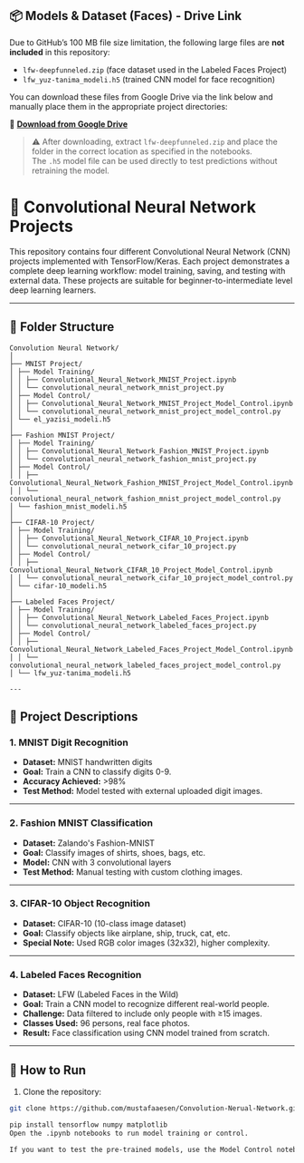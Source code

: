 ## 📦 Models & Dataset (Faces) - Drive Link

Due to GitHub’s 100 MB file size limitation, the following large files are **not included** in this repository:

- `lfw-deepfunneled.zip` (face dataset used in the Labeled Faces Project)
- `lfw_yuz-tanima_modeli.h5` (trained CNN model for face recognition)

You can download these files from Google Drive via the link below and manually place them in the appropriate project directories:

🔗 **[Download from Google Drive](https://drive.google.com/file/d/1uepc5jL5OY7yFsCGhE2cHzoVN_9wgw1D/view?usp=sharing)**

> ⚠️ After downloading, extract `lfw-deepfunneled.zip` and place the folder in the correct location as specified in the notebooks.  
> The `.h5` model file can be used directly to test predictions without retraining the model.




# 🧠 Convolutional Neural Network Projects

This repository contains four different Convolutional Neural Network (CNN) projects implemented with TensorFlow/Keras. Each project demonstrates a complete deep learning workflow: model training, saving, and testing with external data. These projects are suitable for beginner-to-intermediate level deep learning learners.

---

## 📁 Folder Structure
```
Convolution Neural Network/
│
├── MNIST Project/
│ ├── Model Training/
│ │ ├── Convolutional_Neural_Network_MNIST_Project.ipynb
│ │ └── convolutional_neural_network_mnist_project.py
│ ├── Model Control/
│ │ ├── Convolutional_Neural_Network_MNIST_Project_Model_Control.ipynb
│ │ └── convolutional_neural_network_mnist_project_model_control.py
│ └── el_yazisi_modeli.h5
│
├── Fashion MNIST Project/
│ ├── Model Training/
│ │ ├── Convolutional_Neural_Network_Fashion_MNIST_Project.ipynb
│ │ └── convolutional_neural_network_fashion_mnist_project.py
│ ├── Model Control/
│ │ ├── Convolutional_Neural_Network_Fashion_MNIST_Project_Model_Control.ipynb
│ │ └── convolutional_neural_network_fashion_mnist_project_model_control.py
│ └── fashion_mnist_modeli.h5
│
├── CIFAR-10 Project/
│ ├── Model Training/
│ │ ├── Convolutional_Neural_Network_CIFAR_10_Project.ipynb
│ │ └── convolutional_neural_network_cifar_10_project.py
│ ├── Model Control/
│ │ ├── Convolutional_Neural_Network_CIFAR_10_Project_Model_Control.ipynb
│ │ └── convolutional_neural_network_cifar_10_project_model_control.py
│ └── cifar-10_modeli.h5
│
├── Labeled Faces Project/
│ ├── Model Training/
│ │ ├── Convolutional_Neural_Network_Labeled_Faces_Project.ipynb
│ │ └── convolutional_neural_network_labeled_faces_project.py
│ ├── Model Control/
│ │ ├── Convolutional_Neural_Network_Labeled_Faces_Project_Model_Control.ipynb
│ │ └── convolutional_neural_network_labeled_faces_project_model_control.py
│ └── lfw_yuz-tanima_modeli.h5

---
```
## 🔬 Project Descriptions

### 1. **MNIST Digit Recognition**
- **Dataset:** MNIST handwritten digits
- **Goal:** Train a CNN to classify digits 0-9.
- **Accuracy Achieved:** >98%
- **Test Method:** Model tested with external uploaded digit images.

---

### 2. **Fashion MNIST Classification**
- **Dataset:** Zalando's Fashion-MNIST
- **Goal:** Classify images of shirts, shoes, bags, etc.
- **Model:** CNN with 3 convolutional layers
- **Test Method:** Manual testing with custom clothing images.

---

### 3. **CIFAR-10 Object Recognition**
- **Dataset:** CIFAR-10 (10-class image dataset)
- **Goal:** Classify objects like airplane, ship, truck, cat, etc.
- **Special Note:** Used RGB color images (32x32), higher complexity.

---

### 4. **Labeled Faces Recognition**
- **Dataset:** LFW (Labeled Faces in the Wild)
- **Goal:** Train a CNN model to recognize different real-world people.
- **Challenge:** Data filtered to include only people with ≥15 images.
- **Classes Used:** 96 persons, real face photos.
- **Result:** Face classification using CNN model trained from scratch.

---

## 🚀 How to Run

1. Clone the repository:
```bash
git clone https://github.com/mustafaaesen/Convolution-Nerual-Network.git

pip install tensorflow numpy matplotlib
Open the .ipynb notebooks to run model training or control.

If you want to test the pre-trained models, use the Model Control notebooks.


